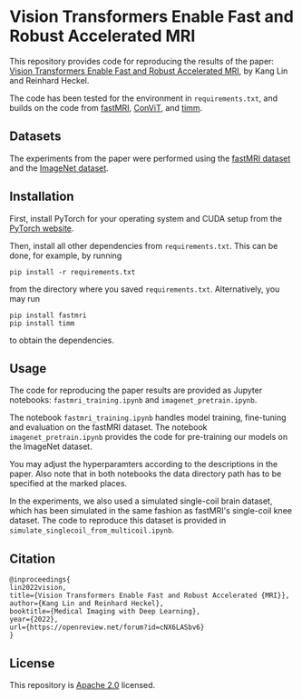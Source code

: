 # Vision Transformers Enable Fast and Robust Accelerated MRI
This repository provides code for reproducing the results of the paper: [Vision Transformers Enable Fast and Robust Accelerated MRI](https://openreview.net/forum?id=cNX6LASbv6), by Kang Lin and Reinhard Heckel.

The code has been tested for the environment in `requirements.txt`, and builds on the code from [fastMRI](https://github.com/facebookresearch/fastMRI), [ConViT](https://github.com/facebookresearch/convit), and [timm](https://github.com/rwightman/pytorch-image-models).

## Datasets
The experiments from the paper were performed using the [fastMRI dataset](https://fastmri.org/dataset) and the [ImageNet dataset](https://www.image-net.org/index.php).

## Installation
First, install PyTorch for your operating system and CUDA setup from the
[PyTorch website](https://pytorch.org/get-started/).  

Then, install all other dependencies from `requirements.txt`. This can be done, for example, by running
```
pip install -r requirements.txt
```
from the directory where you saved `requirements.txt`. Alternatively, you may run
```
pip install fastmri
pip install timm
```
to obtain the dependencies.

## Usage
The code for reproducing the paper results are provided as Jupyter notebooks: `fastmri_training.ipynb` and `imagenet_pretrain.ipynb`. 

The notebook `fastmri_training.ipynb` handles model training, fine-tuning and evaluation on the fastMRI dataset.
The notebook `imagenet_pretrain.ipynb` provides the code for pre-training our models on the ImageNet dataset. 

You may adjust the hyperparamters according to the descriptions in the paper. Also note that in both notebooks the data directory path has to be specified at the marked places.

In the experiments, we also used a simulated single-coil brain dataset, which has been simulated in the same fashion as fastMRI's single-coil knee dataset. The code to reproduce this dataset is provided in `simulate_singlecoil_from_multicoil.ipynb`.

## Citation
```
@inproceedings{
lin2022vision,
title={Vision Transformers Enable Fast and Robust Accelerated {MRI}},
author={Kang Lin and Reinhard Heckel},
booktitle={Medical Imaging with Deep Learning},
year={2022},
url={https://openreview.net/forum?id=cNX6LASbv6}
}
```
## License
This repository is [Apache 2.0](https://github.com/MLI-lab/transformers_for_imaging/blob/master/LICENSE) licensed.

